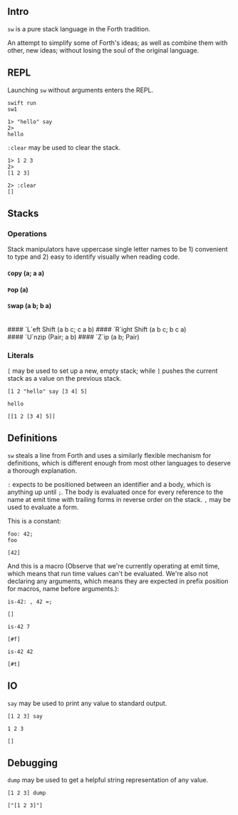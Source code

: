 ## Intro
`sw` is a pure stack language in the Forth tradition.

An attempt to simplify some of Forth's ideas; as well as combine them with other, new ideas; without losing the soul of the original language.

## REPL
Launching `sw` without arguments enters the REPL.

```
swift run
sw1

1> "hello" say
2>
hello
```

`:clear` may be used to clear the stack.

```
1> 1 2 3
2>
[1 2 3]

2> :clear
[]
```

## Stacks

### Operations
Stack manipulators have uppercase single letter names to be 1) convenient to type and 2) easy to identify visually when reading code.

#### `C`opy (a; a a)
#### `P`op (a)
#### `S`wap (a b; b a)

<br/>
#### `L`eft Shift (a b c; c a b)
#### `R`ight Shift (a b c; b c a)

<br/>
#### `U`nzip (Pair; a b)
#### `Z`ip (a b; Pair)

### Literals
`[` may be used to set up a new, empty stack; while `]` pushes the current stack as a value on the previous stack.

```
[1 2 "hello" say [3 4] 5]
```
```
hello
```
`[[1 2 [3 4] 5]]`

## Definitions

`sw` steals a line from Forth and uses a similarly flexible mechanism for definitions, which is different enough from most other languages to deserve a thorough explanation.

`:` expects to be positioned between an identifier and a body, which is anything  up until `;`. The body is evaluated once for every reference to the name at emit time with trailing forms in reverse order on the stack. `,` may be used to evaluate a form.

This is a constant:

```
foo: 42;
foo
```
`[42]`

And this is a macro (Observe that we're currently operating at emit time, which means that run time values can't be evaluated. We're also not declaring any arguments, which means they are expected in prefix position for macros, name before arguments.):

```
is-42: , 42 =;
```
`[]`

```
is-42 7
```
`[#f]`

```
is-42 42
```
`[#t]`


## IO
`say` may be used to print any value to standard output.

```
[1 2 3] say
```
```
1 2 3
```
`[]`

## Debugging
`dump` may be used to get a helpful string representation of any value.

```
[1 2 3] dump
```
`["[1 2 3]"]`